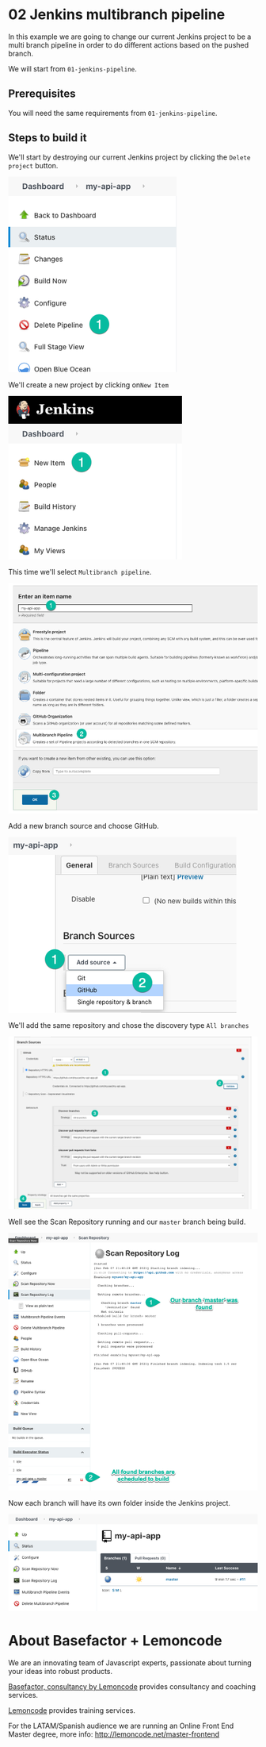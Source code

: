 # 02 Jenkins multibranch pipeline

In this example we are going to change our current Jenkins project to be a multi branch pipeline in order to do different actions based on the pushed branch.

We will start from `01-jenkins-pipeline`.

## Prerequisites

You will need the same requirements from `01-jenkins-pipeline`.

## Steps to build it

We'll start by destroying our current Jenkins project by clicking the `Delete project` button.

![Delete project](../readme-resources/02-jenkins-delete-project.png)

We'll create a  new project by clicking on`New Item` 

![New item](../readme-resources/02-jenkins-new-item.png)



This time we'll select `Multibranch pipeline`.

![Multi branch pipeline](../readme-resources/02-multibranch-project.png)



Add a new branch source and choose GitHub.

![Branch source](../readme-resources/02-branch-source.png)

We'll add the same repository and chose the discovery type `All branches` 

![Branch source settings](../readme-resources/02-github-branch-source.png)



Well see the Scan Repository running and our `master` branch being build.

![Scan Repository Log](../readme-resources/02-branch-discovery.png)

Now each branch will have its own folder inside the Jenkins project.

![Multibranch status](../readme-resources/02-jenkins-multibranch-status.png)

# About Basefactor + Lemoncode

We are an innovating team of Javascript experts, passionate about turning your ideas into robust products.

[Basefactor, consultancy by Lemoncode](http://www.basefactor.com) provides consultancy and coaching services.

[Lemoncode](http://lemoncode.net/services/en/#en-home) provides training services.

For the LATAM/Spanish audience we are running an Online Front End Master degree, more info: http://lemoncode.net/master-frontend
